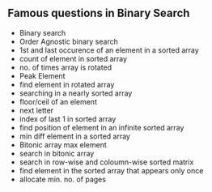 ## Famous questions in Binary Search

- Binary search
- Order Agnostic binary search
- 1st and last occurence of an element in a sorted array
- count of element in sorted array
- no. of times array is rotated
- Peak Element
- find element in rotated array
- searching in a nearly sorted array
- floor/ceil of an element
- next letter
- index of last 1 in sorted array
- find position of element in an infinite sorted array
- min diff element in a sorted array
- Bitonic array max element
- search in bitonic array
- search in row-wise and coloumn-wise sorted matrix
- find element in the sorted array that appears only once
- allocate min. no. of pages